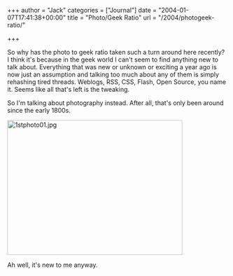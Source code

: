 +++
author = "Jack"
categories = ["Journal"]
date = "2004-01-07T17:41:38+00:00"
title = "Photo/Geek Ratio"
url = "/2004/photogeek-ratio/"

+++

So why has the photo to geek ratio taken such a turn around here recently? I think it's because in the geek world I can't seem to find anything new to talk about. Everything that was new or unknown or exciting a year ago is now just an assumption and talking too much about any of them is simply rehashing tired threads. Weblogs, RSS, CSS, Flash, Open Source, you name it. Seems like all that's left is the tweaking.

So I'm talking about photography instead. After all, that's only been around since the early 1800s.

<img alt="1stphoto01.jpg" src="https://www.jackbaty.com/images/blog/1stphoto01.jpg" width="400" height="308" border="0" />

Ah well, it's new to me anyway.